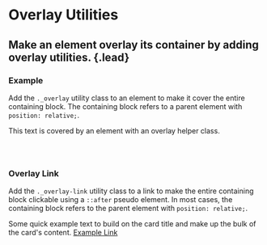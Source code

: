 # Overlay Utilities
## Make an element overlay its container by adding overlay utilities. {.lead}

### Example
Add the `._overlay` utility class to an element to make it cover the entire containing block. The containing block refers to a parent element with `position: relative;`.

<i-code-preview title="Overlay Utility Example" link="https://github.com/inkline/inkline/tree/master/src/css/helpers">

<div style="width: 100%; height: 60px;" class="_position-relative _padding-1">
This text is covered by an element with an overlay helper class.
<div class="_overlay" style="background: rgba(0, 0, 0, 0.1);"></div>
</div>

<template slot="html">

~~~html
<div class="_overlay"></div>
~~~

~~~html
<div class="_position-relative">
    <p>This text is covered by an element with an overlay helper class.</p>
    <div class="_overlay" style="background: rgba(0, 0, 0, 0.1);"></div>
</div>
~~~

</template>
</i-code-preview>

### Overlay Link

Add the `._overlay-link` utility class to a link to make the entire containing block clickable using a `::after` pseudo element. In most cases, the containing block refers to the parent element with `position: relative;`.

<i-code-preview title="Link Overlay Utility Example" link="https://github.com/inkline/inkline/tree/master/src/css/helpers">

<i-row>
    <i-column md="6">
        <i-card>
            Some quick example text to build on the card title and make up the bulk of the card's content.
            <a class="link _overlay-link" href="https://inkline.io">Example Link</a>
        </i-card>
    </i-column>
</i-row>

<template slot="html">

~~~html
<a class="_overlay-link" href="...">Example Link</a>
~~~

~~~html
<i-card>
    <p>Some quick example text to build on the card title and make up the bulk of the card's content.</p>
    <a class="link _overlay-link" href="https://inkline.io">Example Link</a>
</i-card>
~~~

</template>
</i-code-preview>
